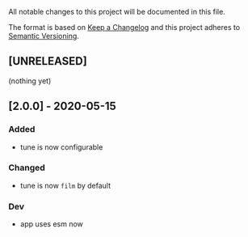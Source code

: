All notable changes to this project will be documented in this file.

The format is based on [Keep a Changelog](http://keepachangelog.com/en/1.0.0/)
and this project adheres to [Semantic Versioning](http://semver.org/spec/v2.0.0.html).

## [UNRELEASED]
(nothing yet)

## [2.0.0] - 2020-05-15
### Added
- tune is now configurable
### Changed
- tune is now `film` by default
### Dev
- app uses esm now
